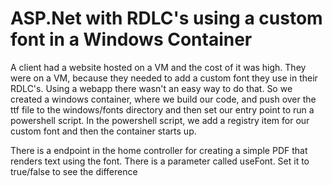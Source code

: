 # ASP.Net with RDLC's using a custom font in a Windows Container
A client had a website hosted on a VM and the cost of it was high. They were on a VM, because they needed to add a custom font they use in their RDLC's. Using a webapp there wasn't an easy way  to do that. So we created a windows container, where we build our code, and push over the ttf file to the windows/fonts directory and then set our entry point to run a powershell script. In the powershell script, we add a registry item for our custom font and then the container starts up. 

There is a endpoint in the home controller for creating a simple PDF that renders text using the font. There is a parameter called useFont. Set it to true/false to see the difference